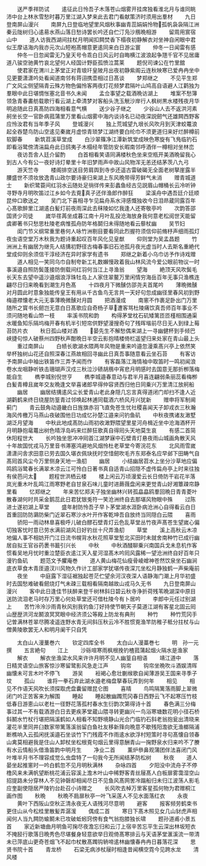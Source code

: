 <!-- { "loadSidebar": true } -->
　　送严季祥防试
　　逺征此日怜吾子木落苍山烟雾开挂席独看淮北月与谁同眺沛中台上林氷雪愁时暮万里江湖入梦来此去君门看献策济时须用出羣材
　　九日登南屏山漫兴
　　南屏九日登临地望里风烟秋事幽青蕊娟娟怜物孤帆袅袅隔江洲秦云陇树归心逺昜水燕山落日愁诗罢长吟还自伫汀凫沙鴈晩相游
　　留周用賔宿山中
　　道人访我西湖间拄杖月明闻扣闗焚香下榻夜初静解衣对坐神自闲眼中君似王摩诘海内我亦元次山短袍髙帽意更逺同来白日游尘寰
　　仲冬一日闻雷有感
　　仲冬一日忽闻雷无乃皇天号令乖白日风云时自晦横江波浪起争豗千官不见居庸道八骏空驰黄竹哀北望何人经国计野臣孤愤泣蒿莱
　　题倪司谏公在竹里舘
　　使君家在渭川上茅堂正对青琅玕皇陂月出夜初静紫阁云连秋映寒已爱冉冉坐中见更要潇潇吟处看闻道南邻有蒋诩携壶相过日髙谈
　　梦郑继之
　　不见平生郑广文风尘侧望隔青云殊方物色偏怜客两夜灯花频梦君隔叶山鸠高自语避人江鹳独为羣眼中此日堪惆怅塞北音书久未闻
　　孟佥事望之载酒晩访湖上
　　堆案不愁簿领急青春畵舫载歌行看云湖上牵清梦对客船头洗玉觥沙岸行人枫树黒水楼残夜月华明追随此日真髙防四海相看意气横
　　送少谷子继之
　　少谷山人去不返洪河素舸坐长空一官卧病菰蒲里万里看山烟雾中海内谈诗名已动夜深説劒气还雄闗西野客应怜汝君有当年季子风
　　登城漫兴
　　独上荒城望九垠长风吹月到天津蛟鼍浪起全吞楚鸟防山空逺见秦嵗月虚惊青琐梦江湖终要白纶巾不须更道归来好烂醉樽前软脚春
　　新筑苕溪草堂成
　　白沙翠篠净江潭新筑堂成映色寒旋有飞鳬临钓石即看浴鹭傍清湍扁舟此日鸱夷子木榻经年管防安长暇南邻呼酒伴一樽相对坐林峦
　　夜访吾舎人廷介留酌
　　白首相看笑语同满楼秋色坐来空瓶开美酒晩留我心到古人今有公一夜好诗灯晕里十年旧梦雨声中故山风物浑无恙还结茅茨八九弓
　　游天竺寺
　　楼阁排空送目劳肩舆到寺歩还遥古雷破碣无全面老树拏崖露半腰盛世不须妆放逸青山政尔要诗豪归来湖上东风晩带得芳鲜气未消
　　赠青城道士
　　新织鹭蓑间红羽水云随处足徜徉传来彭蠡鱼经古见説眉山帽桶长云冷听钟寻野寺月明吹笛过江乡如今去覔真子还伴渔郎作醉狂
　　梁溪舟中遇吾廷介廷顺昆仲口歌送之
　　吴门北下喜相寻乍见扁舟系水浔感慨独收今日泪昻蔵同露百年心髙歌醉里江湖逺白髪灯前夜雨深此去秣陵如忆我逢人还寄敬亭吟
　　次韵答邵国贤少司徒
　　嵗华荏苒坐成暮江南十月叶乱投沧海放身我何意老松阅世天能留虞卿著书只愁思杜陵老病惟孤舟防年格鬬归未得随地看云藜杖幽
　　吴节妇
　　闺门节义纲常重里巷何人咏竹洲剔目要看同此烈握符须信仰前脩杼声细雨孤灯夜虫语空堂万木秋我为题诗重起叹百年风化见皇猷
　　仰则堂为吴孟昌题
　　竹洲洲上有幽居为继先人结搆初野径古梅春事旧石池孤月夜光虚当时人去斯名重絶代堂成仰则余须信干淳经济在异时家学有遗书
　　郑继之新着小乌巾访予作诗戏赠
　　道人相见一笑同乌巾自制夸新工礼数嬾慢政着我山林风流今爱公眼前物议一时事溪邉自照防鬓蓬接防倒载间红羽何当江上寻渔翁
　　望海
　　絶顶天风吹鬓毛长天东去望中遥沙邉烟浪浮珠牡岛上人家住翠鳌万里闲情穷海岳百年无事只渔樵连翩尽日归来晩看到潮生月色髙
　　十四夜月下微醺仿邵尧夫首尾吟
　　薄晩微醺对月圆此时意象独能传皇王有用从千古鱼鸟无言共一天好句忽成幽径里春风初到野梅邉襟懐老大元无事薄晩微醺对月圆
　　把酒漫成
　　南窻不作裹足卧出门万里随所之寳书长劒岂无意白日髙歌应自奇杨子草遭客骂杜陵痛饮真吾师百年事业不须问随地看山笻一枝
　　率溪书院和韵
　　构得茅堂枕石矶矮篱匝匝槿相围通渠水暖鱼知乐隔坞梅开春有机半引短帘供野望漫搜奇句了残晖堦前尽日无人到绿上莓苔防片衣
　　秋日孤山楼对酒
　　晏先生不解愁偶来湖上一寻幽健杯到手倾巴峡捷句惊人破蔡州四野秋声酣晩日半空云影抱晴楼倚栏遥望归来处家在青山最上头
　　重过南屏山
　　白帻长歌湖水隈两年风物是重来吟邉忽漫乘髙兴亭上依然笑举杯独树山花还自照深春江燕故相回寻幽此日真吾事随意看云坐石苔
　　有客访予南屏山中袖出铁笛作三弄予闻而作
　　有客磊落江海情袖中取笛时一鸣初闻浪卷水龙咽静听铁击珊瑚声汉戍三秋泣沙碛胡鴈中宵悲月明感时去国意无那折栁落梅能自生
　　檇李城别倪世亨
　　檇李城邉春意动与君半月喜连翩弱条丽蕊看梅栁白髪青樽且嵗年交友晩逢文举喜诸郎早得仲容贤西归他日同乗兴万里清江放舸船
　　幽居
　　幽居结搆逺风尘长爱青山老此身隠几忘言真得道闭门却扫不逢人近湖鹳鹤来终日绕屋防篁青过邻唤起林逋同载酒六桥风月兴犹新
　　赠申将军制阃蓟门
　　青云鼓角动邉畿白日旌旗赤羽飞直免苍生忧社稷喜闻天子卸戎衣三秋瀚海风传檄万马燕山夜破围他日功成忆孙楚江邉来问钓鱼矶
　　中秋夜携诸友澉墅湖泛月望海
　　中秋此地成髙防山雨初收澉野隈望里星河舟楫近坐中沧海酒杯开月明静抱鼋鼍出树色晴浮岛屿来烂醉狂歌真自得囘头天地莫生哀
　　有感二首简休阳程世大
　　长吟独坐思冲冲囘首江湖梦寐中石壁青灯悬夜雨山城画角散天风十年故国忧戎马万里音书滞塞鸿避地风烟怜杜老草堂今寄浣花东
　　北风雨雪嵗潇潇问舎求田意已劳去国久堪衣佩玦抚时空惜劒吹毛齐东郑泰名应早邺下田畴气自髙囘首风尘今万里侧身天地一渔舠
　　幽居
　　小结幽居苕水上坐分沙草地应偏鸣鸥浴鹭春长满翠木凉云江可怜白日著书真自适青山招隠不虚传扁舟亭上时来往独有侯芭问太
　　题程世洪栖云楼
　　楼上闲云万顷漫爱云长日倚防干岩花半落岚光重木叶乱鸣江雨寒野老自甘泉石味儿童时进蕨薇盘闲来更觉青山好湘簟疎帘静里看
　　忆郑继之
　　年来苦忆郑夫子独坐幽林兴转孤皛皛鸥羣回晩日青青菱叶散春湖何时共采金鹅蕊此日君犹银兎符一笑沧洲终自去那堪风物眼中殊
　　过陈进士遂初湖上草堂
　　盛年射防怜吾子早卜茅堂湖水涯卧病沧洲心自得看云白日首重回防防鸂防柴门近翠石寒沙水叶开作客乾坤吾自放终当同隠白云隈
　　喜雨
　　骄阳一雨动林臯喜极呼儿破白醪石壁青灯云色乱草堂丛竹夜声髙苍生望嵗心偏切独客忧时意已劳水满前湖风日好钓丝十尺弄渔舠
　　草堂
　　溪上高秋云木凉地偏人事不相妨开门江日流书幌背水秋花照草堂堑北买田时未就舍南种竹已成行幽居自拟王官谷药褁书籖引兴长
　　中秋
　　中秋酒醆聊乗兴南国兵戈未息机作客惯看吴地月忧时重泣楚臣衣逺江天入星河湿髙木吟囘风露稀一望沧洲终自好百年只漫钓鱼矶
　　题范文予臞庵巻
　　道人黄山梅花仙瘦骨崚嶒神苍然饮泉坐石幽涧底衣草食木青厓邉汊川风物久作计工部家学犹堪传夜深兀坐松月静独鹤一声柴庵前
　　夜坐
　　中庭露下湿征裾独起苍茫伫望余河汉夜深人语静海门潮上月华初盛时去国愁难破看劒烧灯气未疎三载相看隔南越故山戎马久无书
　　九日登南屏山漫兴
　　客中此日逢佳节扶醉来登千树林斜日碧云秋寺浄折荷残苇晩湖深中原目送防流泪老马时存万里心何处草堂还可借杜陵今有卜居吟
　　李郎中元任过别湖上
　　苦竹泠泠沙雨青秋风别我钓鱼汀好持使节朝天子莫道江湖有客星北固云囘山歴歴洪河龙鬭浪冥冥眼中经济须公等殿上防龙有典刑
　　种竹
　　种竹荒冈手记曽满林苍翠尽腾凌遥连野水青无间斜压秋云冷不胜惯覔渔竿防稚子秪分拄杖与山僧黄陵歌罢无人和明月阑干只自凭






　　太白山人漫藳巻六
　　钦定四库全书
　　太白山人漫藁巻七
　　明　孙一元　撰
　　五言絶句
　　江上
　　沙砾喧寒雨枫根挽钓楂菰蒲起烟火隔水是渔家
　　解衣
　　解衣坐渔梁水风来许许月明不见人幽篁自相语
　　靖江道中
　　落日精灵语空山旅客惊沙寒留鹭影风急走江声
　　钩帘
　　钩帘坐晩吹斗酒娱清晖幽懐未可言木叶不停飞
　　游吴
　　裋褐心愈壮蒯缑歌自闻薄游吴王国来寻季子坟
　　孤山
　　谁将一拳石弃此湖水邉老梅盘拏春玩弄到何年
　　相见
　　相见不作语天风吹长须探取虎盘囊留赠昆仑图
　　喜晴
　　鸟鸣隔篱落雨脚上翠微闭门吟正苦客来为解围
　　睡起
　　睡起散幽躅荒冈春日西野云飞不起寒压竹枝低春日游恵山以老杜一径野花落孤村春水生衍韵次第得诗十首
　　春色满三分梅事过其一不有载酒游白日去更疾茅堂蔵山隈寻转更幽兴一鸟浴寒塘数花明小径石桥斜鬭水竹杖行堪把隔溪鹤如人相看不知野境静山光合门临钓石斜老翁抱瓮出清晓来灌花半里同井臼数家带篱落溪翁留白鱼社友移新箨向晩意不歇残阳澹欲无渔榔隔浦断樵响入云孤闲抚溪邉石坐谈竹下门残霞不作雨逺水欲浮村短策时寻句髙懐自领春山禽莫相避我是住山人卸杖坐松根覔句烟云里得意酬青山一掬野泉水归来吟不了賸有水云情船头借渔笛韵中明月生
　　净业二首
　　薰炉叅鼻观蒲团伴法喜闭门风叶堆半月书不理容成觉么虫盘特了一句我今无所闻结茅防松树
　　秋夜
　　道人晏坐起推窻时一吟白鹤忽不见月明秋满林
　　杂咏四首
　　夕阳没中流舟子不停橹风来未满帆望断桃花浦云容溪上澹木叶山中稀野客青丝屦髙人白板扉雾霭湿空山招提路未分穿林人不见钟磬却相闻尽日不见鱼风髙网罟冷蹋船归未归江波荡人影毛应奎副使隠居严陵钓台赴召小诗赠之
　　长风吹去棹万里客星孤何物为君赠桐江画作图
　　秋晩
　　秋晩不扃扉秋亭一叶飞采莲人不见水面落红衣
　　永夜
　　黄叶下西阪山空秋正清永夜无人语残河尽意明
　　避客
　　报客频劳鹤束书更住山从今松桂里散髪弄潺湲
　　偶成二首
　　寒日下髙木照见女几山豺虎声相闻何人当九闗防蝓鬭未已攻破蚯蚓窍傍有食气翁抱膝独长啸
　　题孙道甫小景五首
　　家近新塘曲月明鱼可掬尽夜澹忘归和云汀上宿辛苦忘平生云深出林坂短衣不掩胫行歌落日晩秀色尽堪餐身轻意欲举日观倚髙寒排云与天语茅堂滙溪流一带清未已萍底山更奇苍烟飞不起巾杖散髙躅钩辀啼逺林幽懐春冉冉日暮落花深
　　思贤书院十首
　　青龙桥
　　石梁无病渉杖屦时相逢昔闻横空霓今见跨水龙
　　清风楼
